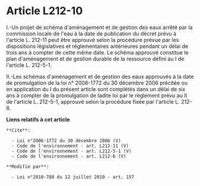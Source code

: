 # Article L212-10

I.-Un projet de schéma d'aménagement et de gestion des eaux arrêté par la commission locale de l'eau à la date de publication
du décret prévu à l'article L. 212-11 peut être approuvé selon la procédure prévue par les dispositions législatives et
réglementaires antérieures pendant un délai de trois ans à compter de cette même date. Le schéma approuvé constitue le plan
d'aménagement et de gestion durable de la ressource défini au I de l'article L. 212-5-1. 

II.-Les schémas d'aménagement et de gestion des eaux approuvés à la date de promulgation de la loi n° 2006-1772 du 30
décembre 2006 précitée ou en application du I du présent article sont complétés dans un délai de six ans à compter de la
promulgation de ladite loi par le règlement prévu au II de l'article L. 212-5-1, approuvé selon la procédure fixée par
l'article L. 212-6.

**Liens relatifs à cet article**

	**Cite**:

	  - Loi n°2006-1772 du 30 décembre 2006 (V)
	  - Code de l'environnement - art. L212-11 (V)
	  - Code de l'environnement - art. L212-5-1 (V)
	  - Code de l'environnement - art. L212-6 (V)

	**Modifié par**:

	  - Loi n°2010-788 du 12 juillet 2010 - art. 157
